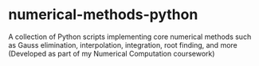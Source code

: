 # numerical-methods-python
A collection of Python scripts implementing core numerical methods such as Gauss elimination, interpolation, integration, root finding, and more (Developed as part of my Numerical Computation coursework)
